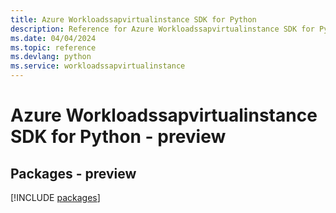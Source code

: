 ```yaml
---
title: Azure Workloadssapvirtualinstance SDK for Python
description: Reference for Azure Workloadssapvirtualinstance SDK for Python
ms.date: 04/04/2024
ms.topic: reference
ms.devlang: python
ms.service: workloadssapvirtualinstance
---
```

# Azure Workloadssapvirtualinstance SDK for Python - preview
## Packages - preview
[!INCLUDE [packages](workloadssapvirtualinstance-index.md)]